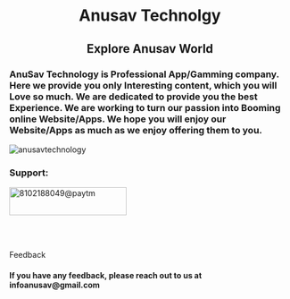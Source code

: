 <h1 align="center">Anusav Technolgy</h1>
<h2 align="center">Explore Anusav World</h>
<h3 align="left">AnuSav  Technology is Professional App/Gamming company. Here we provide you only Interesting content, which you will Love so much. We are dedicated to provide you the best Experience.
We are working to turn our passion into Booming online Website/Apps. We hope you will enjoy our Website/Apps as much as we enjoy offering them to you. 
</h3>



<p align="left"> <img src="https://komarev.com/ghpvc/?username=anusavtechnology&label=Profile%20views&color=0e75b6&style=flat" alt="anusavtechnology" /> </p>



<h3 align="left">Support:</h3>
<p><a href="https://www.buymeacoffee.com/8102188049@paytm"> <img align="center" src="https://cdn.buymeacoffee.com/buttons/v2/default-yellow.png" height="50" width="210" alt="8102188049@paytm" /></a></p><br><br>

<p align="left">  Feedback</p>

<h4 aligin="left">If you have any feedback, please reach out to us at infoanusav@gmail.com </h4>

